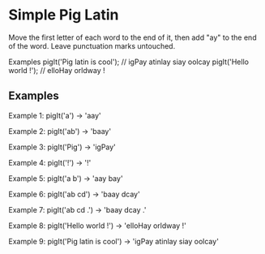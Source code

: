 # Simple Pig Latin

Move the first letter of each word to the end of it, then add "ay" to the end of the word. Leave punctuation marks untouched.

Examples
pigIt('Pig latin is cool'); // igPay atinlay siay oolcay
pigIt('Hello world !'); // elloHay orldway !

## Examples

Example 1:
pigIt('a') -> 'aay'

Example 2:
pigIt('ab') -> 'baay'

Example 3:
pigIt('Pig') -> 'igPay'

Example 4:
pigIt('!') -> '!'

Example 5:
pigIt('a b') -> 'aay bay'

Example 6:
pigIt('ab cd') -> 'baay dcay'

Example 7:
pigIt('ab cd .') -> 'baay dcay .'

Example 8:
pigIt('Hello world !') -> 'elloHay orldway !'

Example 9:
pigIt('Pig latin is cool') -> 'igPay atinlay siay oolcay'
